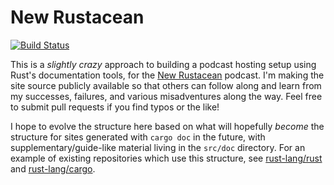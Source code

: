 # New Rustacean

[![Build Status][status-img]][status]

[status]: https://travis-ci.com/chriskrycho/newrustacean.com
[status-img]: https://travis-ci.com/chriskrycho/newrustacean.com.svg

This is a *slightly crazy* approach to building a podcast hosting setup using
Rust's documentation tools, for the [New Rustacean] podcast. I'm making the
site source publicly available so that others can follow along and learn from
my successes, failures, and various misadventures along the way. Feel free to
submit pull requests if you find typos or the like!

[New Rustacean]: https://newrustacean.com

I hope to evolve the structure here based on what will hopefully *become* the
structure for sites generated with `cargo doc` in the future, with
supplementary/guide-like material living in the `src/doc` directory. For an
example of existing repositories which use this structure, see [rust-lang/rust]
and [rust-lang/cargo].

[rust-lang/rust]: https://github.com/rust-lang/rust
[rust-lang/cargo]: https://github.com/rust-lang/cargo
